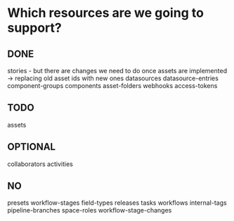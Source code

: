 # Which resources are we going to support?

## DONE
stories - but there are changes we need to do once assets are implemented -> replacing old asset ids with new ones
datasources
datasource-entries
component-groups
components
asset-folders
webhooks
access-tokens

## TODO
assets

## OPTIONAL
collaborators
activities

## NO
presets
workflow-stages
field-types
releases
tasks
workflows
internal-tags
pipeline-branches
space-roles
workflow-stage-changes
